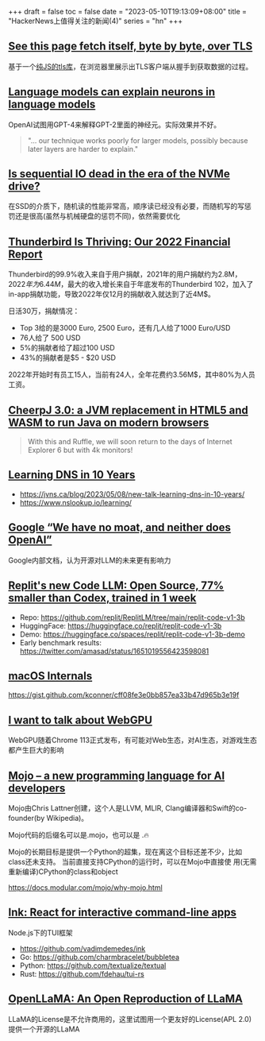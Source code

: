+++
draft = false
toc = false
date = "2023-05-10T19:13:09+08:00"
title = "HackerNews上值得关注的新闻(4)"
series = "hn"
+++

## [See this page fetch itself, byte by byte, over TLS](https://news.ycombinator.com/item?id=35884437)

基于一个[纯JS的tls库](https://github.com/jawj/subtls)，在浏览器里展示出TLS客户端从握手到获取数据的过程。

## [Language models can explain neurons in language models](https://news.ycombinator.com/item?id=35877402)

OpenAI试图用GPT-4来解释GPT-2里面的神经元。实际效果并不好。

> "... our technique works poorly for larger models, possibly because later layers are harder to explain."

## [Is sequential IO dead in the era of the NVMe drive?](https://news.ycombinator.com/item?id=35878961)

在SSD的介质下，随机读的性能非常高，顺序读已经没有必要，而随机写的写惩罚还是很高(虽然与机械硬盘的惩罚不同)，依然需要优化

## [Thunderbird Is Thriving: Our 2022 Financial Report](https://news.ycombinator.com/item?id=35880504)

Thunderbird的99.9%收入来自于用户捐献，2021年的用户捐献约为2.8M$，2022年为6.44M$，最大的收入增长来自于年底发布的Thunderbird 102，加入了in-app捐献功能，导致2022年仅12月的捐献收入就达到了近4M$。

日活30万，捐献情况：

- Top 3给的是3000 Euro, 2500 Euro，还有几人给了1000 Euro/USD
- 76人给了 500 USD
- 5%的捐献者给了超过100 USD
- 43%的捐献者是$5 - $20 USD

2022年开始时有员工15人，当前有24人，全年花费约3.56M$，其中80%为人员工资。

## [CheerpJ 3.0: a JVM replacement in HTML5 and WASM to run Java on modern browsers](https://news.ycombinator.com/item?id=35873552)

> With this and Ruffle, we will soon return to the days of Internet Explorer 6 but with 4k monitors!


## [Learning DNS in 10 Years](https://news.ycombinator.com/item?id=35870654)

- https://jvns.ca/blog/2023/05/08/new-talk-learning-dns-in-10-years/
- https://www.nslookup.io/learning/

## [Google “We have no moat, and neither does OpenAI”](https://news.ycombinator.com/item?id=35813322)

Google内部文档，认为开源对LLM的未来更有影响力

## [Replit's new Code LLM: Open Source, 77% smaller than Codex, trained in 1 week](https://news.ycombinator.com/item?id=35803435)

- Repo: https://github.com/replit/ReplitLM/tree/main/replit-code-v1-3b
- HuggingFace: https://huggingface.co/replit/replit-code-v1-3b
- Demo: https://huggingface.co/spaces/replit/replit-code-v1-3b-demo
- Early benchmark results: https://twitter.com/amasad/status/1651019556423598081

## [macOS Internals](https://news.ycombinator.com/item?id=35847715)

https://gist.github.com/kconner/cff08fe3e0bb857ea33b47d965b3e19f

## [I want to talk about WebGPU](https://news.ycombinator.com/item?id=35800988)

WebGPU随着Chrome 113正式发布，有可能对Web生态，对AI生态，对游戏生态都产生巨大的影响

## [Mojo – a new programming language for AI developers](https://news.ycombinator.com/item?id=35790367)

Mojo由Chris Lattner创建，这个人是LLVM, MLIR, Clang编译器和Swift的co-founder(by Wikipedia)。

Mojo代码的后缀名可以是.mojo，也可以是 .🔥

Mojo的长期目标是提供一个Python的超集，现在离这个目标还差不少，比如class还未支持。 当前直接支持CPython的运行时，可以在Mojo中直接使
用(无需重新编译)CPython的class和object

https://docs.modular.com/mojo/why-mojo.html

## [Ink: React for interactive command-line apps](https://news.ycombinator.com/item?id=35863837)

Node.js下的TUI框架

- https://github.com/vadimdemedes/ink
- Go: https://github.com/charmbracelet/bubbletea
- Python: https://github.com/textualize/textual
- Rust: https://github.com/fdehau/tui-rs

## [OpenLLaMA: An Open Reproduction of LLaMA](https://news.ycombinator.com/item?id=35798888)

LLaMA的License是不允许商用的，这里试图用一个更友好的License(APL 2.0)提供一个开源的LLaMA

